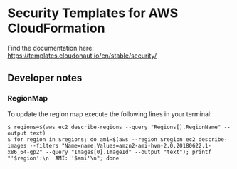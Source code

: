 # Security Templates for AWS CloudFormation

Find the documentation here: https://templates.cloudonaut.io/en/stable/security/

## Developer notes

### RegionMap
To update the region map execute the following lines in your terminal:

```
$ regions=$(aws ec2 describe-regions --query "Regions[].RegionName" --output text)
$ for region in $regions; do ami=$(aws --region $region ec2 describe-images --filters "Name=name,Values=amzn2-ami-hvm-2.0.20180622.1-x86_64-gp2" --query "Images[0].ImageId" --output "text"); printf "'$region':\n  AMI: '$ami'\n"; done
```
